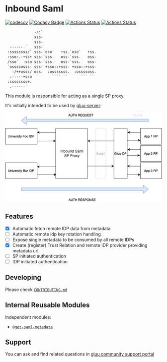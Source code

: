 # Inbound Saml
[![codecov](https://codecov.io/gh/GluuFederation/inbound-saml/branch/master/graph/badge.svg?token=IIN1I5XAUG)](https://codecov.io/gh/GluuFederation/inbound-saml)
[![Codacy Badge](https://app.codacy.com/project/badge/Grade/8efe7bd74a5d45e3b7c0a2be25d7ac8e)](https://www.codacy.com/gh/GluuFederation/inbound-saml/dashboard?utm_source=github.com&amp;utm_medium=referral&amp;utm_content=GluuFederation/inbound-saml&amp;utm_campaign=Badge_Grade)
[![Actions Status](https://github.com/GluuFederation/inbound-saml/workflows/BDD/badge.svg)](https://github.com/GluuFederation/inbound-saml/actions)
[![Actions Status](https://github.com/GluuFederation/inbound-saml/workflows/Test/badge.svg)](https://github.com/GluuFederation/inbound-saml/actions)

```ascii                                                
             -/:`                         
             sss-                         
             sss-                         
  ------.`   sss-                         
 :ssssssss/` sss-`oso`   +ss.`oso`   +ss. 
 :sso:.-+ss+ sss-`sss.   oss-`sss.   oss- 
 /sso`  :sso sss-`sss.   oss-`sss.   oss- 
 `osssoosss- sss- +sso::+sss- +sso::+sss- 
   -/++osss/ oss.  :osssssss.  :ossssoss. 
  .-----+sso  `      ```` ``      ``` ``  
 :ssssssss+.                              
  .------`                                        
```

This module is responsible for acting as a single SP proxy.

It's initially intended to be used by [gluu-server](https://gluu.org):

![InboundSamlFlow](docs/img/InboundSamlSingleSP.png)

## Features

  - [x] Automatic fetch remote IDP data from metadata
  - [ ] Automatic remote idp key rotation handling
  - [ ] Expose single metadata to be consumed by all remote IDPs
  - [x] Create (register) Trust Relation and remote IDP provider providing metadata url
  - [ ] SP initiated authentication
  - [ ] IDP initiated authentication

## Developing

Please check [`CONTRIBUTING.md`](CONTRIBUTING.md)

## Internal Reusable Modules

  Independent modules:
  
  - [`@get-saml-metadata`](src/get-saml-metadata)

## Support

You can ask and find related questions in [gluu community support portal](https://support.gluu.org)
